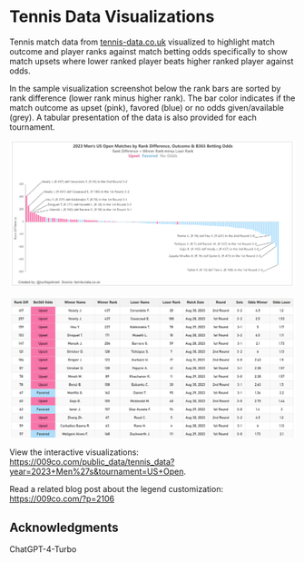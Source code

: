 # Tennis Data Visualizations

Tennis match data from <a href="http://tennis-data.co.uk" target="_blank">tennis-data.co.uk</a> visualized to highlight match outcome and player ranks against match betting odds specifically to show match upsets where lower ranked player beats higher ranked player against odds.

In the sample visualization screenshot below the rank bars are sorted by rank difference (lower rank minus higher rank). The bar color indicates if the match outcome as upset (pink), favored (blue) or no odds given/available (grey). A tabular presentation of the data is also provided for each tournament.

![Sample visualization - 2023 Men's US Open](2023-Mens-US-Open.png)

![Sample visualization - 2023 Men's US Open Table](2023-Mens-US-Open-table.png)


View the interactive visualizations: <a href="https://009co.com/public_data/tennis_data?year=2023+Men%27s&tournament=US+Open" target="_blank">https://009co.com/public_data/tennis_data?year=2023+Men%27s&tournament=US+Open</a>.

Read a related blog post about the legend customization: <a href="https://009co.com/?p=2106" target="_blank">https://009co.com/?p=2106</a>

## Acknowledgments

ChatGPT-4-Turbo